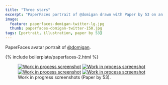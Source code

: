 ```yaml
---
title: "Three stars"
excerpt: "PaperFaces portrait of @domigan drawn with Paper by 53 on an iPad."
image: 
  feature: paperfaces-domigan-twitter-lg.jpg
  thumb: paperfaces-domigan-twitter-150.jpg
tags: [portrait, illustration, paper by 53]
---
```


PaperFaces avatar portrait of <a href="http://twitter.com/domigan">@domigan</a>.

{% include boilerplate/paperfaces-2.html %}

<figure class="half">
	<a href="{{ site.url }}/images/paperfaces-domigan-process-1-lg.jpg"><img src="{{ site.url }}/images/paperfaces-domigan-process-1-600.jpg" alt="Work in process screenshot"></a>
	<a href="{{ site.url }}/images/paperfaces-domigan-process-2-lg.jpg"><img src="{{ site.url }}/images/paperfaces-domigan-process-2-600.jpg" alt="Work in process screenshot"></a>
	<a href="{{ site.url }}/images/paperfaces-domigan-process-3-lg.jpg"><img src="{{ site.url }}/images/paperfaces-domigan-process-3-600.jpg" alt="Work in process screenshot"></a>
	<a href="{{ site.url }}/images/paperfaces-domigan-process-4-lg.jpg"><img src="{{ site.url }}/images/paperfaces-domigan-process-4-600.jpg" alt="Work in process screenshot"></a>
	<figcaption>Work in progress screenshots (Paper by 53).</figcaption>
</figure>
